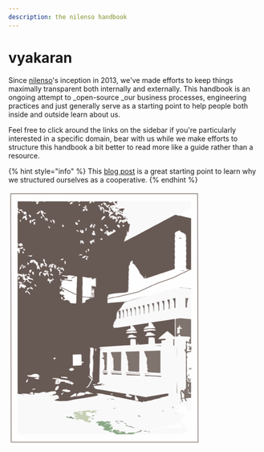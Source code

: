 ```yaml
---
description: the nilenso handbook
---
```


# vyakaran

Since [nilenso](https://nilenso.com)'s inception in 2013, we've made efforts to keep things maximally transparent both internally and externally. This handbook is an ongoing attempt to _open-source _our business processes, engineering practices and just generally serve as a starting point to help people both inside and outside learn about us.

Feel free to click around the links on the sidebar if you're particularly interested in a specific domain, bear with us while we make efforts to structure this handbook a bit better to read more like a guide rather than a resource.

{% hint style="info" %}
This [blog post](https://blog.nilenso.com/blog/2014/11/19/huh-a-software-cooperative) is a great starting point to learn why we structured ourselves as a cooperative.
{% endhint %}

![nilenso – since 2013](.gitbook/assets/nilenso-silhouette-2.png)
